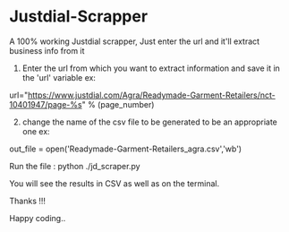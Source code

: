 # Justdial-Scrapper
A 100% working Justdial scrapper, Just enter the url and it'll extract business info from it

1. Enter the url from which you want to extract information and save it in the 'url' variable
ex: 

url="https://www.justdial.com/Agra/Readymade-Garment-Retailers/nct-10401947/page-%s" % (page_number)

2. change the name of the csv file to be generated to be an appropriate one
ex: 

out_file = open('Readymade-Garment-Retailers_agra.csv','wb')


Run the file :
python ./jd_scraper.py


You will see the results in CSV as well as on the terminal.


Thanks !!!

Happy coding..


